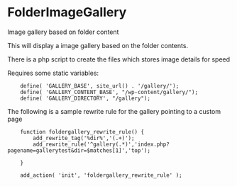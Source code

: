 FolderImageGallery
==================

Image gallery based on folder content

This will display a image gallery based on the folder contents.

There is a php script to create the files which stores image details for speed

Requires some static variables:
```
	define( 'GALLERY_BASE', site_url() . '/gallery/');
	define( 'GALLERY_CONTENT_BASE', "/wp-content/gallery/");
	define( 'GALLERY_DIRECTORY', "/gallery");
```
The following is a sample rewrite rule for the gallery pointing to a custom page
```
	function foldergallery_rewrite_rule() {
		add_rewrite_tag('%dir%','(.+)');
		add_rewrite_rule('^gallery(.*)','index.php?pagename=gallerytest&dir=$matches[1]','top');

	}
	 
	add_action( 'init', 'foldergallery_rewrite_rule' );
```
